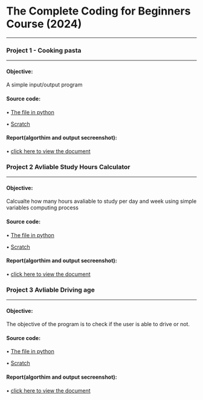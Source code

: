 # The Complete Coding for Beginners Course (2024)
----------

 ###  Project 1 - Cooking pasta
--------
#### Objective:
A simple input/output program

#### Source code: 
 • [The file in python ](src/section1/Project/Pasta.py)

• [Scratch ](https://scratch.mit.edu/projects/1042851972/)

#### Report(algorthim and output secreenshot): 
• [click here to view the document ](https://docs.google.com/document/d/1OModZGOqDKpvvkR1C1KsXWQZ3f9ZGNTEXJp3DNLROmo/edit?usp=sharing)


 ### Project 2 Avliable Study Hours Calculator 
--------
#### Objective:
Calcualte how many hours avaliable to study per day and week using simple variables computing process 
#### Source code: 
 • [The file in python ](src/Section5Project/Project2.py)

• [Scratch ](https://scratch.mit.edu/projects/1044032847)

#### Report(algorthim and output secreenshot): 
• [click here to view the document ](https://docs.google.com/document/d/1QHVU62Wa1INjq81G8eG2lIyyGHBoT-WIMasmFIdQs-o/edit?usp=sharing)


 ### Project 3 Avliable Driving age
--------
#### Objective:
The objective of the program is to check if the user is able to drive or not.
#### Source code: 
 • [The file in python ](src/DrivingAge.py)

• [Scratch ](https://scratch.mit.edu/projects/1044824031/)

#### Report(algorthim and output secreenshot): 
• [click here to view the document ](https://docs.google.com/document/d/1oGObeiCp-cqIjk79N41zCD7tfsdL7YEpHYF-pnszhTw/edit?usp=sharing)
